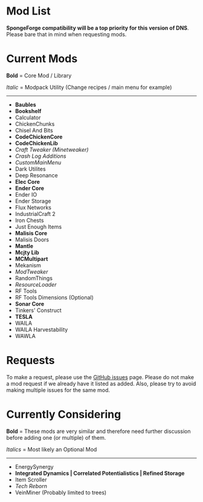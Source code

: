 # Mod List
**SpongeForge compatibility will be a top priority for this version of DNS**. Please bare that in mind when requesting mods.

# Current Mods
**Bold** = Core Mod / Library

*Italic* = Modpack Utility (Change recipes / main menu for example)

<hr>

* **Baubles**
* **Bookshelf**
* Calculator
* ChickenChunks
* Chisel And Bits
* **CodeChickenCore**
* **CodeChickenLib**
* *Craft Tweaker (Minetweaker)*
* *Crash Log Additions*
* *CustomMainMenu*
* Dark Utilites
* Deep Resonance
* **Elec Core**
* **Ender Core**
* Ender IO
* Ender Storage
* Flux Networks
* IndustrialCraft 2
* Iron Chests
* Just Enough Items
* **Malisis Core**
* Malisis Doors
* **Mantle**
* **Mcjty Lib**
* **MCMultipart**
* Mekanism
* *ModTweaker*
* RandomThings
* *ResourceLoader*
* RF Tools
* RF Tools Dimensions (Optional)
* **Sonar Core**
* Tinkers' Construct
* **TESLA**
* WAILA
* WAILA Harvestability
* WAWLA

# Requests

To make a request, please use the [GitHub issues](https://github.com/DNSTechpack/DNS10-MC1.10.2/issues) page. Please do not make a mod request if we already have it listed as added. Also, please try to avoid making multiple issues for the same mod.

# Currently Considering

**Bold** = These mods are very similar and therefore need further discussion before adding one (or multiple) of them.

*Italics* = Most likely an Optional Mod

<hr>

* EnergySynergy
* **Integrated Dynamics | Correlated Potentialistics | Refined Storage**
* Item Scroller
* *Tech Reborn*
* VeinMiner (Probably limited to trees)
